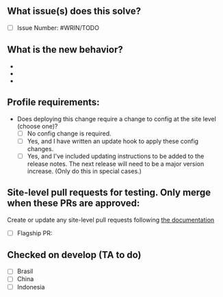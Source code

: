 ## What issue(s) does this solve?
<!-- Please describe the current behavior that you are modifying, or link to a relevant issue. -->

- [ ] Issue Number: #WRIN/TODO

## What is the new behavior?
<!-- Please describe the behavior or changes that are being added by this PR. -->

-
-
-

## Profile requirements:

- Does deploying this change require a change to config at the site level (choose one)?
  - [ ] No config change is required.
  - [ ] Yes, and I have written an update hook to apply these config changes.
  - [ ] Yes, and I've included updating instructions to be added to the release notes. The next release will need to be a major version increase. (Only do this in special cases.)

## Site-level pull requests for testing. Only merge when these PRs are approved:

<!-- List any open pull requests where a reviewer might check code -->
Create or update any site-level pull requests following [the documentation](https://github.com/wri/WRIN/wiki/WRI-Dev-Workflow-(Thinkshout)#generating-a-multidev-for-wri_sites-work-review)

- [ ] Flagship PR:

## Checked on develop (TA to do)
<!-- a TA will pull the latest release to develop after this PR is merged, then do the update hooks and config import needed to apply this code to the site. -->
- [ ] Brasil
- [ ] China
- [ ] Indonesia
